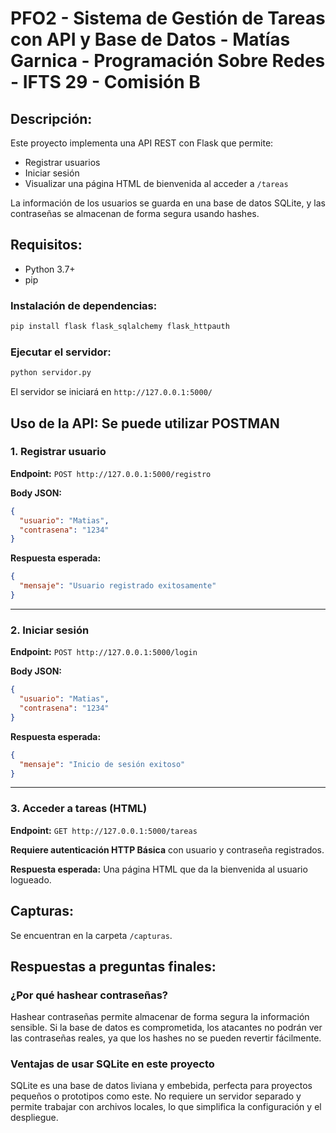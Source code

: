 # PFO2 - Sistema de Gestión de Tareas con API y Base de Datos - Matías Garnica - Programación Sobre Redes - IFTS 29 - Comisión B

## Descripción:
Este proyecto implementa una API REST con Flask que permite:
- Registrar usuarios
- Iniciar sesión
- Visualizar una página HTML de bienvenida al acceder a `/tareas`

La información de los usuarios se guarda en una base de datos SQLite, y las contraseñas se almacenan de forma segura usando hashes.


## Requisitos:
- Python 3.7+
- pip

### Instalación de dependencias:
```bash
pip install flask flask_sqlalchemy flask_httpauth
```

### Ejecutar el servidor:
```bash
python servidor.py
```
El servidor se iniciará en `http://127.0.0.1:5000/`


## Uso de la API: Se puede utilizar POSTMAN

### 1. Registrar usuario
**Endpoint:** `POST http://127.0.0.1:5000/registro`

**Body JSON:**
```json
{
  "usuario": "Matias",
  "contrasena": "1234"
}
```
**Respuesta esperada:**
```json
{
  "mensaje": "Usuario registrado exitosamente"
}
```

---

### 2. Iniciar sesión
**Endpoint:** `POST http://127.0.0.1:5000/login`

**Body JSON:**
```json
{
  "usuario": "Matias",
  "contrasena": "1234"
}
```
**Respuesta esperada:**
```json
{
  "mensaje": "Inicio de sesión exitoso"
}
```

---

### 3. Acceder a tareas (HTML)
**Endpoint:** `GET http://127.0.0.1:5000/tareas`

**Requiere autenticación HTTP Básica** con usuario y contraseña registrados.

**Respuesta esperada:**
Una página HTML que da la bienvenida al usuario logueado.



## Capturas:

Se encuentran en la carpeta `/capturas`.


## Respuestas a preguntas finales:

### ¿Por qué hashear contraseñas?
Hashear contraseñas permite almacenar de forma segura la información sensible. Si la base de datos es comprometida, los atacantes no podrán ver las contraseñas reales, ya que los hashes no se pueden revertir fácilmente.

### Ventajas de usar SQLite en este proyecto
SQLite es una base de datos liviana y embebida, perfecta para proyectos pequeños o prototipos como este. No requiere un servidor separado y permite trabajar con archivos locales, lo que simplifica la configuración y el despliegue.
